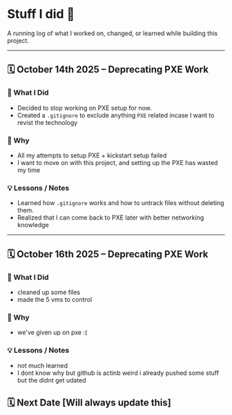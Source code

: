 # Stuff I did 🧠

A running log of what I worked on, changed, or learned while building this project.

---

## 🗓️ October 14th 2025 – Deprecating PXE Work
### 🧩 What I Did
- Decided to stop working on PXE setup for now.
- Created a `.gitignore` to exclude anything `PXE` related incase I want to revist the technology

### 🧠 Why
- All my attempts to setup PXE + kickstart setup failed
- I want to move on with this project, and setting up the PXE has wasted my time

### 💡 Lessons / Notes
- Learned how `.gitignore` works and how to untrack files without deleting them.
- Realized that I can come back to PXE later with better networking knowledge

---

## 🗓️  October 16th 2025 – Deprecating PXE Work
### 🧩 What I Did
- cleaned up some files
- made the 5 vms to control

### 🧠 Why
- we've given up on pxe :(

### 💡 Lessons / Notes
- not much learned
- I dont know why but github is actinb weird i already pushed some stuff but the didnt get udated



## 🗓️ Next Date [Will always update this]

